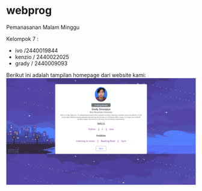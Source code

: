 # webprog
Pemanasanan Malam Minggu

Kelompok 7 :
- ivo /2440019844
- kenzio / 2440022025
- grady / 2440009093

Berikut ini adalah tampilan homepage dari website kami:
![Hompage](https://github.com/ivoherid/webprog/blob/master/Screenshots/SS%20Gred.png)


